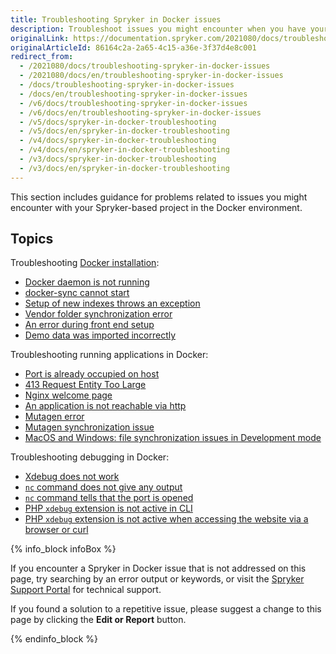 ```yaml
---
title: Troubleshooting Spryker in Docker issues
description: Troubleshoot issues you might encounter when you have your Spryker-based project in Docker.
originalLink: https://documentation.spryker.com/2021080/docs/troubleshooting-spryker-in-docker-issues
originalArticleId: 86164c2a-2a65-4c15-a36e-3f37d4e8c001
redirect_from:
  - /2021080/docs/troubleshooting-spryker-in-docker-issues
  - /2021080/docs/en/troubleshooting-spryker-in-docker-issues
  - /docs/troubleshooting-spryker-in-docker-issues
  - /docs/en/troubleshooting-spryker-in-docker-issues
  - /v6/docs/troubleshooting-spryker-in-docker-issues
  - /v6/docs/en/troubleshooting-spryker-in-docker-issues
  - /v5/docs/spryker-in-docker-troubleshooting
  - /v5/docs/en/spryker-in-docker-troubleshooting
  - /v4/docs/spryker-in-docker-troubleshooting
  - /v4/docs/en/spryker-in-docker-troubleshooting
  - /v3/docs/spryker-in-docker-troubleshooting
  - /v3/docs/en/spryker-in-docker-troubleshooting
---
```


This section includes guidance for problems related to issues you might encounter with your Spryker-based project in the Docker environment.  

## Topics
Troubleshooting [Docker installation](/docs/scos/dev/setup/installing-spryker-with-docker/installing-spryker-with-docker.html):
* [Docker daemon is not running](/docs/scos/dev/troubleshooting/troubleshooting-spryker-in-docker-issues/troubleshooting-docker-installation/docker-daemon-is-not-running.html)
* [docker-sync cannot start](/docs/scos/dev/troubleshooting/troubleshooting-spryker-in-docker-issues/troubleshooting-docker-installation/docker-sync-cannot-start.html)
* [Setup of new indexes throws an exception](/docs/scos/dev/troubleshooting/troubleshooting-spryker-in-docker-issues/troubleshooting-docker-installation/setup-of-new-indexes-throws-an-exception.html)
* [Vendor folder synchronization error](/docs/scos/dev/troubleshooting/troubleshooting-spryker-in-docker-issues/troubleshooting-docker-installation/vendor-folder-synchronization-error.html)
* [An error during front end setup](/docs/scos/dev/troubleshooting/troubleshooting-spryker-in-docker-issues/troubleshooting-docker-installation/an-error-during-front-end-setup.html)
* [Demo data was imported incorrectly](/docs/scos/dev/troubleshooting/troubleshooting-spryker-in-docker-issues/troubleshooting-docker-installation/demo-data-was-imported-incorrectly.html)

Troubleshooting running applications in Docker:

* [Port is already occupied on host](/docs/scos/dev/troubleshooting/troubleshooting-spryker-in-docker-issues/troubleshooting-running-applications-in-docker/port-is-already-occupied-on-host.html)
* [413 Request Entity Too Large](/docs/scos/dev/troubleshooting/troubleshooting-spryker-in-docker-issues/troubleshooting-running-applications-in-docker/413-request-entity-too-large.html)
* [Nginx welcome page](/docs/scos/dev/troubleshooting/troubleshooting-spryker-in-docker-issues/troubleshooting-running-applications-in-docker/nginx-welcome-page.html)
* [An application is not reachable via http](/docs/scos/dev/troubleshooting/troubleshooting-spryker-in-docker-issues/troubleshooting-running-applications-in-docker/an-application-is-not-reachable-via-http.html)
* [Mutagen error](/docs/scos/dev/troubleshooting/troubleshooting-spryker-in-docker-issues/troubleshooting-running-applications-in-docker/mutagen-error.html)
* [Mutagen synchronization issue](/docs/scos/dev/troubleshooting/troubleshooting-spryker-in-docker-issues/troubleshooting-running-applications-in-docker/mutagen-synchronization-issue.html)
* [MacOS and Windows: file synchronization issues in Development mode](/docs/scos/dev/troubleshooting/troubleshooting-spryker-in-docker-issues/troubleshooting-running-applications-in-docker/macos-and-windows-file-synchronization-issues-in-development-mode.html)

Troubleshooting debugging in Docker:

* [Xdebug does not work](/docs/scos/dev/troubleshooting/troubleshooting-spryker-in-docker-issues/troubleshooting-debugging-in-docker/xdebug-does-not-work.html)
* [`nc` command does not give any output](/docs/scos/dev/troubleshooting/troubleshooting-spryker-in-docker-issues/troubleshooting-debugging-in-docker/nc-command-does-not-give-any-output.html)
* [`nc` command tells that the port is opened](/docs/scos/dev/troubleshooting/troubleshooting-spryker-in-docker-issues/troubleshooting-debugging-in-docker/nc-command-tells-that-the-port-is-opened.html)
* [PHP `xdebug` extension is not active in CLI](/docs/scos/dev/troubleshooting/troubleshooting-spryker-in-docker-issues/troubleshooting-debugging-in-docker/php-xdebug-extension-is-not-active-in-cli.html)
* [PHP `xdebug` extension is not active when accessing the website via a browser or curl](/docs/scos/dev/troubleshooting/troubleshooting-spryker-in-docker-issues/troubleshooting-debugging-in-docker/php-xdebug-extension-is-not-active-when-accessing-the-website-via-a-browser-or-curl.html)

{% info_block infoBox %}

If you encounter a Spryker in Docker issue that is not addressed on this page, try searching by an error output or keywords, or visit the [Spryker Support Portal](https://spryker.force.com/support/s/) for technical support.

If you found a solution to a repetitive issue, please suggest a change to this page by clicking the **Edit or Report** button.

{% endinfo_block %}
